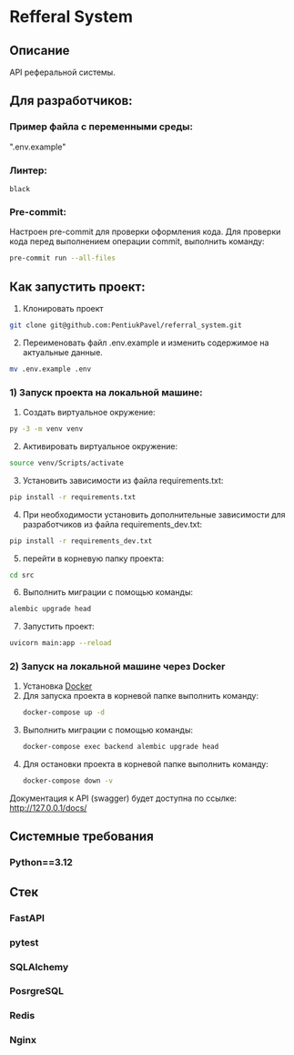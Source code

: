 # Refferal System
## Описание
API реферальной системы.

## Для разработчиков:
### Пример файла с переменными среды:
".env.example"

### Линтер:
`black`

### Pre-commit:
Настроен pre-commit для проверки оформления кода.
Для проверки кода перед выполнением операции commit, выполнить команду:

```bash
pre-commit run --all-files
```

## Как запустить проект:

1. Клонировать проект
```bash
git clone git@github.com:PentiukPavel/referral_system.git
```

2. Переименовать файл .env.example и изменить содержимое на актуальные данные.
```bash
mv .env.example .env
```

### 1) Запуск проекта на локальной машине:

1. Создать виртуальное окружение:
```bash
py -3 -m venv venv
```
2. Активировать виртуальное окружение:
```bash
source venv/Scripts/activate
```
3. Установить зависимости из файла requirements.txt:
```bash
pip install -r requirements.txt
```
4. При необходимости установить дополнительные зависимости для разработчиков из файла requirements_dev.txt:
```bash
pip install -r requirements_dev.txt
```
5. перейти в корневую папку проекта:
```bash
cd src
```
6. Выполнить миграции c помощью команды:
```bash
alembic upgrade head
```
7. Запустить проект:
```bash
uvicorn main:app --reload
```

### 2) Запуск на локальной машине через Docker

1. Установка [Docker](https://www.docker.com/get-started/)
2. Для запуска проекта в корневой папке выполнить команду:
    ```bash
    docker-compose up -d
    ```
3. Выполнить миграции c помощью команды:
    ```bash
    docker-compose exec backend alembic upgrade head
    ```
4. Для остановки проекта в корневой папке выполнить команду:
    ```bash
    docker-compose down -v
    ```

Документация к API (swagger) будет доступна по ссылке: http://127.0.0.1/docs/
## Системные требования
### Python==3.12

## Стек
### FastAPI
### pytest
### SQLAlchemy
### PosrgreSQL
### Redis
### Nginx
